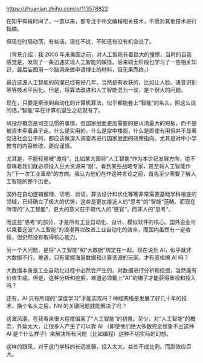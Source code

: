 https://zhuanlan.zhihu.com/p/113578822

在知乎有段时间了，一直以来，都专注于中文编程相关技术，不愿对其他技术进行指摘。

但现在时局动荡，有些话，现在不说，不知还有没有机会说了。

（背景介绍：我 2008 年来美国之前，对人工智能有着巨大的憧憬，当时的自我感觉是，发现了一条迅速实现人工智能的蹊径。后来硕士阶段也学习了一些相关知识，最后妄图用一个脑洞来做申请博士的材料，但无果而终。）

最近这波人工智能的风潮已经有好几年，当然是有收获的，比如让人脸、语音识别等等技术平民化。但是，将算法改进和人工智能混为一谈，是个很大的问题。

现在，只要是牵涉到自动化的计算机算法，似乎都能套上”智能“的名头。照这么说的话，”智能“早在计算机诞生之初就有了。

风投炒概念是司空见惯的事情，但国家层面更加需要的是认清最大的短板，而不是被资本牵着鼻子走。什么是实用的，什么是空中楼阁，什么是即使有用但并不显著促进社会公平的，都应该做深入调查再进行国家层面的政策指向。尤其是对中小学教育的内容修改，更应谨慎。

尤其是，不能轻易被”激将“。比如某大国将”人工智能“作为本世纪发展方向，绝不意味着我们就必须投入巨大资源来”跟“。看到某些战略专家，甚至将人工智能作为”下一次工业革命“的方向。我认为他们在作这种言论之前，首先至少需要了解人工智能的整个历史。

国外在自动逻辑推理、证明、验证，算法设计和优化等等非常需要基础学科根底的领域，已经确立了极大的优势，这些是更加接近人的”思考“的”智能“范畴。而现在所谓的“人工智能”，更大的意义在于取代人的”感官“，而非人的”思考“。

而这些”思考“的部分，才是所有工业自动化、设计、模拟软件的核心。国外企业可以乘着这波“人工智能”的浪潮再次改进工业自动化的效率，而国内虽然有一定收获，但仍然没有取得核心能力。

另一个大问题，是将“人工智能”和“大数据”绑定在一起。现在说到 AI，似乎就非大数据不行。难道，只有掌握海量数据和计算资源的玩家，才有资格搞 AI 吗？

大数据本身是工业自动化过程中必然会产生的。对数据进行分析和挖掘，当然能有价值生成。但是，这种分析和挖掘，难道必须戴上“AI”的帽子才能获得重视和投入吗？

还有，AI 只有所谓的“深度学习”才能实现吗？神经网络是发展了好几十年的技术，换个名头之后，NN 的关键问题就能解决了吗？

这波风潮，在我看来很大程度偏离了“人工智能”的初衷。至少，对“人工智能”的概念，外延太大，让很多人产生了可以靠 AI （即使他们绝大多数完全想象不出这种 AI 是个什么样子）来解决所有问题（比如编程）这种不切实际的幻想。

这样的跟风，对于这门学科的长远发展，投入太大，益处不成比例，而副效应巨大。